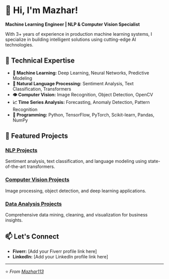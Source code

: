 # 👋 Hi, I'm Mazhar! 
**Machine Learning Engineer | NLP & Computer Vision Specialist**

With 3+ years of experience in production machine learning systems, I specialize in building intelligent solutions using cutting-edge AI technologies.

## 🔧 Technical Expertise
- **🤖 Machine Learning:** Deep Learning, Neural Networks, Predictive Modeling
- **💬 Natural Language Processing:** Sentiment Analysis, Text Classification, Transformers
- **👁️ Computer Vision:** Image Recognition, Object Detection, OpenCV
- **📈 Time Series Analysis:** Forecasting, Anomaly Detection, Pattern Recognition
- **🐍 Programming:** Python, TensorFlow, PyTorch, Scikit-learn, Pandas, NumPy

## 🚀 Featured Projects

### [NLP Projects](https://github.com/Mazhar113/NLP-Projects)
Sentiment analysis, text classification, and language modeling using state-of-the-art transformers.

### [Computer Vision Projects](https://github.com/Mazhar113/Computer-Vision-Projects)  
Image processing, object detection, and deep learning applications.

### [Data Analysis Projects](https://github.com/Mazhar113/Data-Analysis-Projects)
Comprehensive data mining, cleaning, and visualization for business insights.

## 📫 Let's Connect
- **Fiverr:** [Add your Fiverr profile link here]
- **LinkedIn:** [Add your LinkedIn profile link here]

---

⭐ *From [Mazhar113](https://github.com/Mazhar113)*
